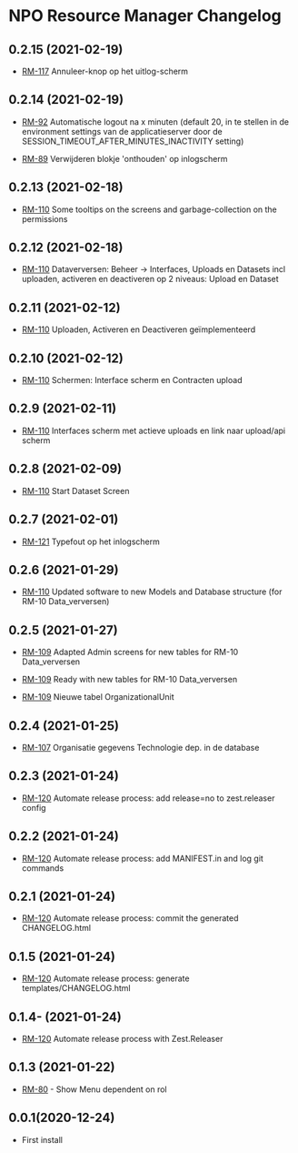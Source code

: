 NPO Resource Manager Changelog 
=============================

0.2.15 (2021-02-19)
-------------------

- [RM-117](https://aesset.atlassian.net/browse/RM-117) Annuleer-knop op het uitlog-scherm


0.2.14 (2021-02-19)
-------------------

- [RM-92](https://aesset.atlassian.net/browse/RM-92) Automatische logout na x minuten (default 20, in te stellen in de environment settings van de applicatieserver door de SESSION_TIMEOUT_AFTER_MINUTES_INACTIVITY setting)

- [RM-89](https://aesset.atlassian.net/browse/RM-89) Verwijderen blokje 'onthouden' op inlogscherm


0.2.13 (2021-02-18)
-------------------

- [RM-110](https://aesset.atlassian.net/browse/RM-110) Some tooltips on the screens and garbage-collection on the permissions


0.2.12 (2021-02-18)
-------------------

- [RM-110](https://aesset.atlassian.net/browse/RM-110) Dataverversen: Beheer -> Interfaces, Uploads en Datasets incl uploaden, activeren en deactiveren op 2 niveaus: Upload en Dataset


0.2.11 (2021-02-12)
-------------------

- [RM-110](https://aesset.atlassian.net/browse/RM-110) Uploaden, Activeren en Deactiveren geïmplementeerd


0.2.10 (2021-02-12)
-------------------

- [RM-110](https://aesset.atlassian.net/browse/RM-110) Schermen: Interface scherm en Contracten upload


0.2.9 (2021-02-11)
------------------

- [RM-110](https://aesset.atlassian.net/browse/RM-110) Interfaces scherm met actieve uploads en link naar upload/api scherm


0.2.8 (2021-02-09)
------------------

- [RM-110](https://aesset.atlassian.net/browse/RM-110) Start Dataset Screen


0.2.7 (2021-02-01)
------------------

- [RM-121](https://aesset.atlassian.net/browse/RM-121) Typefout op het inlogscherm


0.2.6 (2021-01-29)
------------------

- [RM-110](https://aesset.atlassian.net/browse/RM-110) Updated software to new Models and Database structure (for RM-10 Data_verversen)


0.2.5 (2021-01-27)
------------------

- [RM-109](https://aesset.atlassian.net/browse/RM-109) Adapted Admin screens for new tables for RM-10 Data_verversen

- [RM-109](https://aesset.atlassian.net/browse/RM-109) Ready with new tables for RM-10 Data_verversen

- [RM-109](https://aesset.atlassian.net/browse/RM-109) Nieuwe tabel OrganizationalUnit


0.2.4 (2021-01-25)
------------------

- [RM-107](https://aesset.atlassian.net/browse/RM-107) Organisatie gegevens Technologie dep. in de database


0.2.3 (2021-01-24)
------------------

- [RM-120](https://aesset.atlassian.net/browse/RM-120) Automate release process: add release=no to zest.releaser config


0.2.2 (2021-01-24)
------------------

- [RM-120](https://aesset.atlassian.net/browse/RM-120) Automate release process: add MANIFEST.in and log git commands


0.2.1 (2021-01-24)
------------------

- [RM-120](https://aesset.atlassian.net/browse/RM-120) Automate release process: commit the generated CHANGELOG.html


0.1.5 (2021-01-24)
------------------

- [RM-120](https://aesset.atlassian.net/browse/RM-120) Automate release process: generate templates/CHANGELOG.html


0.1.4- (2021-01-24)
-------------------

- [RM-120](https://aesset.atlassian.net/browse/RM-120) Automate release process with Zest.Releaser

0.1.3 (2021-01-22)
------------------

- [RM-80](https://aesset.atlassian.net/browse/RM-80) - Show Menu dependent on rol

0.0.1(2020-12-24)
----------------

- First install